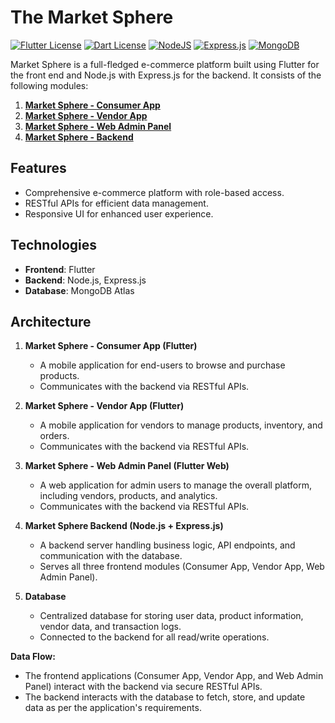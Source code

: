 # The Market Sphere
[![Flutter License](https://img.shields.io/badge/Flutter-02569B?style=for-the-badge&logo=flutter&logoColor=white)](https://flutter.dev/)
[![Dart License](https://img.shields.io/badge/Dart-0175C2?style=for-the-badge&logo=dart&logoColor=white)](https://dart.dev/)
[![NodeJS](https://img.shields.io/badge/Node.js-6DA55F?logo=node.js&logoColor=white)](#)
[![Express.js](https://img.shields.io/badge/Express.js-%23404d59.svg?logo=express&logoColor=%2361DAFB)](#)
[![MongoDB](https://img.shields.io/badge/MongoDB-%234ea94b.svg?logo=mongodb&logoColor=white)](#)

Market Sphere is a full-fledged e-commerce platform built using Flutter for the front end and Node.js with Express.js for the backend. It consists of the following modules:

1. **[Market Sphere - Consumer App](https://github.com/SanjayKParida/market-sphere)**
2. **[Market Sphere - Vendor App](https://github.com/SanjayKParida/market-sphere-vendor)**
3. **[Market Sphere - Web Admin Panel](https://github.com/SanjayKParida/market=sphere-web-admin-panel)**
4. **[Market Sphere - Backend](https://github.com/SanjayKParida/market=sphere-backend)**

## Features
- Comprehensive e-commerce platform with role-based access.
- RESTful APIs for efficient data management.
- Responsive UI for enhanced user experience.

## Technologies
- **Frontend**: Flutter
- **Backend**: Node.js, Express.js
- **Database**: MongoDB Atlas

## Architecture
1. **Market Sphere - Consumer App (Flutter)**
   - A mobile application for end-users to browse and purchase products.
   - Communicates with the backend via RESTful APIs.

2. **Market Sphere - Vendor App (Flutter)**
   - A mobile application for vendors to manage products, inventory, and orders.
   - Communicates with the backend via RESTful APIs.

3. **Market Sphere - Web Admin Panel (Flutter Web)**
   - A web application for admin users to manage the overall platform, including vendors, products, and analytics.
   - Communicates with the backend via RESTful APIs.

4. **Market Sphere Backend (Node.js + Express.js)**
   - A backend server handling business logic, API endpoints, and communication with the database.
   - Serves all three frontend modules (Consumer App, Vendor App, Web Admin Panel).

5. **Database**
   - Centralized database for storing user data, product information, vendor data, and transaction logs.
   - Connected to the backend for all read/write operations.

**Data Flow:**
- The frontend applications (Consumer App, Vendor App, and Web Admin Panel) interact with the backend via secure RESTful APIs.
- The backend interacts with the database to fetch, store, and update data as per the application's requirements.

